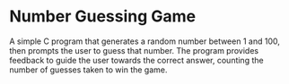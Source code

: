 # Number Guessing Game
A simple C program that generates a random number between 1 and 100, then prompts the user to guess that number. The program provides feedback to guide the user towards the correct answer, counting the number of guesses taken to win the game.
